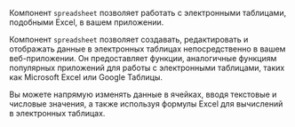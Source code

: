 Компонент `spreadsheet` позволяет работать с электронными таблицами, подобными Excel, в вашем приложении.

Компонент `spreadsheet` позволяет создавать, редактировать и отображать данные в электронных таблицах непосредственно в
вашем веб-приложении.
Он предоставляет функции, аналогичные функциям популярных приложений для работы с электронными таблицами, таких как
Microsoft Excel или Google Таблицы.

Вы можете напрямую изменять данные в ячейках, вводя текстовые и числовые значения, а также используя
формулы Excel для вычислений в электронных таблицах.
